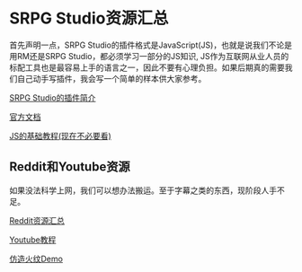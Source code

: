 # SRPG Studio资源汇总

首先声明一点，SRPG Studio的插件格式是JavaScript(JS)，也就是说我们不论是用RM还是SRPG Studio，都必须学习一部分的JS知识, JS作为互联网从业人员的标配工具也是最容易上手的语言之一，因此不要有心理负担。如果后期真的需要我们自己动手写插件，我会写一个简单的样本供大家参考。

[SRPG Studio的插件简介](https://srpg-studio.fandom.com/wiki/Plugins)

[官方文档](http://srpgstudio.com/english/api/index.html)

[JS的基础教程(现在不必要看)](http://www.w3school.com.cn/js/js_intro.asp)

## Reddit和Youtube资源

如果没法科学上网，我们可以想办法搬运。至于字幕之类的东西，现阶段人手不足。

[Reddit资源汇总](https://www.reddit.com/r/srpgstudio/comments/9a6s6n/srpg_megathread_with_tutorials_scripts_sprites/)

[Youtube教程](https://www.youtube.com/playlist?list=PLGxLMLE3NfnL8pgQ9gSN8Q6yk0VTU9BlD)

[仿造火纹Demo](https://mega.nz/#!2PZHTALD!LLBe-WV_-9JqDOnlyyxmsMiDZkiXCHEE6M7QQr-Lcjw)